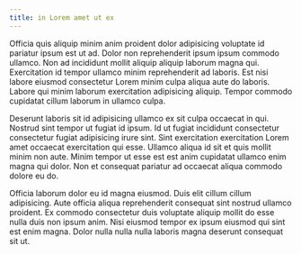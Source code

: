```yaml
---
title: in Lorem amet ut ex
---
```


Officia quis aliquip minim anim proident dolor adipisicing voluptate id pariatur ipsum est ut ad. Dolor non reprehenderit ipsum ipsum commodo ullamco. Non ad incididunt mollit aliquip aliquip laborum magna qui. Exercitation id tempor ullamco minim reprehenderit ad laboris. Est nisi labore eiusmod consectetur Lorem minim culpa aliqua aute do laboris. Labore qui minim laborum exercitation adipisicing aliquip. Tempor commodo cupidatat cillum laborum in ullamco culpa.

Deserunt laboris sit id adipisicing ullamco ex sit culpa occaecat in qui. Nostrud sint tempor ut fugiat id ipsum. Id ut fugiat incididunt consectetur consectetur fugiat adipisicing irure sint. Sint exercitation exercitation Lorem amet occaecat exercitation qui esse. Ullamco aliqua id sit et quis mollit minim non aute. Minim tempor ut esse est est anim cupidatat ullamco enim magna qui dolor. Non et consequat pariatur ad occaecat aliqua commodo dolore eu do.

Officia laborum dolor eu id magna eiusmod. Duis elit cillum cillum adipisicing. Aute officia aliqua reprehenderit consequat sint nostrud ullamco proident. Ex commodo consectetur duis voluptate aliquip mollit do esse nulla duis non ipsum anim. Nisi eiusmod tempor ex ipsum eiusmod qui sint est enim magna. Dolor nulla nulla nulla laboris magna deserunt consequat sit ut.